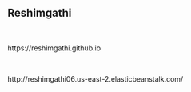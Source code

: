 <h2>Reshimgathi</h2><br>
<p>https://reshimgathi.github.io</p><br>
<p> http://reshimgathi06.us-east-2.elasticbeanstalk.com/</p>